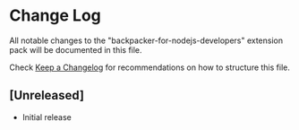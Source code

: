 # Change Log

All notable changes to the "backpacker-for-nodejs-developers" extension pack will be documented in this file.

Check [Keep a Changelog](http://keepachangelog.com/) for recommendations on how to structure this file.

## [Unreleased]

- Initial release
